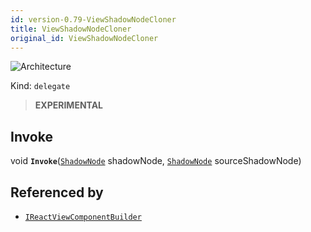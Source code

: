 ```yaml
---
id: version-0.79-ViewShadowNodeCloner
title: ViewShadowNodeCloner
original_id: ViewShadowNodeCloner
---
```


![Architecture](https://img.shields.io/badge/architecture-new_only-blue)

Kind: `delegate`

> **EXPERIMENTAL**

## Invoke
void **`Invoke`**([`ShadowNode`](ShadowNode) shadowNode, [`ShadowNode`](ShadowNode) sourceShadowNode)

## Referenced by
- [`IReactViewComponentBuilder`](IReactViewComponentBuilder)
